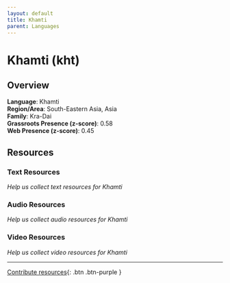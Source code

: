 ```yaml
---
layout: default
title: Khamti
parent: Languages
---
```


# Khamti (kht)

## Overview

**Language**: Khamti  
**Region/Area**: South-Eastern Asia, Asia  
**Family**: Kra-Dai  
**Grassroots Presence (z-score)**: 0.58  
**Web Presence (z-score)**: 0.45  

## Resources

### Text Resources
*Help us collect text resources for Khamti*

### Audio Resources
*Help us collect audio resources for Khamti*

### Video Resources
*Help us collect video resources for Khamti*

---

[Contribute resources](https://forms.office.com/e/1SfLJx3u1r){: .btn .btn-purple }
